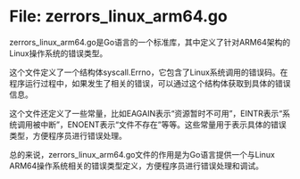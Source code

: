 # File: zerrors_linux_arm64.go

zerrors_linux_arm64.go是Go语言的一个标准库，其中定义了针对ARM64架构的Linux操作系统的错误类型。

这个文件定义了一个结构体syscall.Errno，它包含了Linux系统调用的错误码。在程序运行过程中，如果发生了相关的错误，可以通过这个结构体获取到具体的错误信息。

这个文件还定义了一些常量，比如EAGAIN表示“资源暂时不可用”，EINTR表示“系统调用被中断”，ENOENT表示“文件不存在”等等。这些常量用于表示具体的错误类型，方便程序员进行错误处理。

总的来说，zerrors_linux_arm64.go文件的作用是为Go语言提供一个与Linux ARM64操作系统相关的错误类型定义，方便程序员进行错误处理和调试。

